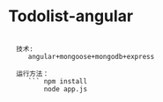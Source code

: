 # Todolist-angular
``` A simple and effective SPA to stay on top of your daily tasks

  技术:
     angular+mongoose+mongodb+express

  运行方法：
     ``` npm install
         node app.js

